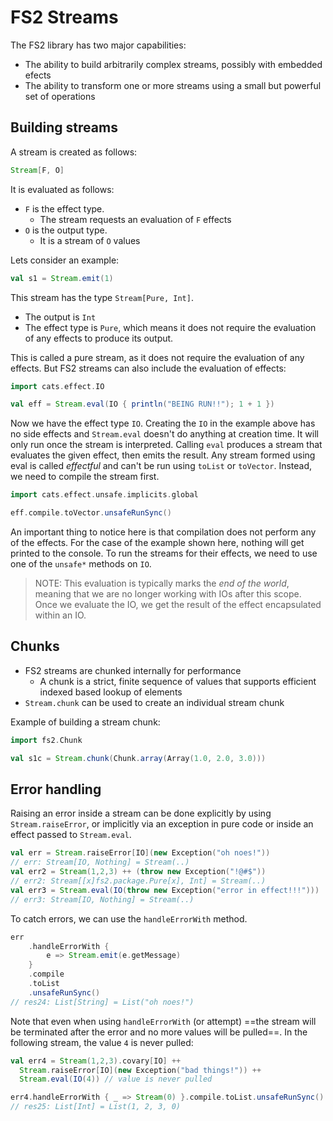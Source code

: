 # FS2 Streams
The FS2 library has two major capabilities:
- The ability to build arbitrarily complex streams, possibly with embedded efects
- The ability to transform one or more streams using a small but powerful set of operations

## Building streams

A stream is created as follows:
```scala
Stream[F, O]
```

It is evaluated as follows:
- `F` is the effect type. 
	- The stream requests an evaluation of `F` effects
- `O` is the output type. 
	- It is a stream of `O` values

Lets consider an example:
```scala
val s1 = Stream.emit(1)
```

This stream has the type `Stream[Pure, Int]`.
- The output is `Int`
- The effect type is `Pure`, which means it does not require the evaluation of any effects to produce its output.

This is called a pure stream, as it does not require the evaluation of any effects. But FS2 streams can also include the evaluation of effects:

```scala
import cats.effect.IO

val eff = Stream.eval(IO { println("BEING RUN!!"); 1 + 1 })
```

Now we have the effect type `IO`. Creating the `IO` in the example above has no side effects and `Stream.eval` doesn't do anything at creation time. It will only run once the stream is interpreted.
Calling `eval` produces a stream that evaluates the given effect, then emits the result. Any stream formed using eval is called *effectful* and can't be run using `toList` or `toVector`. Instead, we need to compile the stream first.

```scala
import cats.effect.unsafe.implicits.global

eff.compile.toVector.unsafeRunSync()
```

An important thing to notice here is that compilation does not perform any of the effects. For the case of the example shown here, nothing will get printed to the console. To run the streams for their effects, we need to use one of the `unsafe*` methods on `IO`.

> NOTE: This evaluation is typically marks the *end of the world*, meaning that we are no longer working with IOs after this scope. Once we evaluate the IO, we get the result of the effect encapsulated within an IO.

## Chunks
- FS2 streams are chunked internally for performance
	- A chunk is a strict, finite sequence of values that supports efficient indexed based lookup of elements
- `Stream.chunk` can be used to create an individual stream chunk

Example of building a stream chunk:
```scala
import fs2.Chunk

val s1c = Stream.chunk(Chunk.array(Array(1.0, 2.0, 3.0)))
```

## Error handling
Raising an error inside a stream can be done explicitly by using `Stream.raiseError`, or implicitly via an exception in pure code or inside an effect passed to `Stream.eval`.

```scala
val err = Stream.raiseError[IO](new Exception("oh noes!"))
// err: Stream[IO, Nothing] = Stream(..)
val err2 = Stream(1,2,3) ++ (throw new Exception("!@#$"))
// err2: Stream[[x]fs2.package.Pure[x], Int] = Stream(..)
val err3 = Stream.eval(IO(throw new Exception("error in effect!!!")))
// err3: Stream[IO, Nothing] = Stream(..)
```

To catch errors, we can use the `handleErrorWith` method. 

```scala
err
	.handleErrorWith { 
		e => Stream.emit(e.getMessage) 
	}
	.compile
	.toList
	.unsafeRunSync()
// res24: List[String] = List("oh noes!")
```

Note that even when using `handleErrorWith` (or attempt) ==the stream will be terminated after the error and no more values will be pulled==. In the following stream, the value `4` is never pulled:

```scala
val err4 = Stream(1,2,3).covary[IO] ++
  Stream.raiseError[IO](new Exception("bad things!")) ++
  Stream.eval(IO(4)) // value is never pulled

err4.handleErrorWith { _ => Stream(0) }.compile.toList.unsafeRunSync()
// res25: List[Int] = List(1, 2, 3, 0)
```
